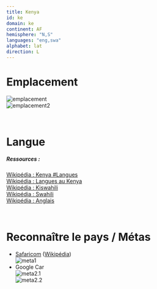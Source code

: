 ```yaml
---
title: Kenya
id: ke
domain: ke
continent: AF
hemisphere: "N,S"
languages: "eng,swa"
alphabet: lat
direction: L
---
```


# Emplacement

![emplacement](https://upload.wikimedia.org/wikipedia/commons/thumb/a/a5/Kenya_%28orthographic_projection%29.svg/300px-Kenya_%28orthographic_projection%29.svg.png)  
![emplacement2](https://upload.wikimedia.org/wikipedia/commons/thumb/d/d5/Kenya_-_Location_Map_%282013%29_-_KEN_-_UNOCHA.svg/300px-Kenya_-_Location_Map_%282013%29_-_KEN_-_UNOCHA.svg.png)

<br/>

# Langue

##### Ressources :

[Wikipédia : Kenya #Langues](https://fr.wikipedia.org/wiki/Kenya#Langues)  
[Wikipédia : Langues au Kenya](https://fr.wikipedia.org/wiki/Langues_au_Kenya)  
[Wikipédia : Kiswahili](https://fr.wikipedia.org/wiki/Kiswahili)  
[Wikipédia : Swahili](https://fr.wikipedia.org/wiki/Swahili)  
[Wikipédia : Anglais](https://fr.wikipedia.org/wiki/Anglais)


<br/>

# Reconnaître le pays / Métas

- [Safaricom](https://www.safaricom.co.ke/) ([Wikipédia](https://en.wikipedia.org/wiki/Safaricom))  
  ![meta1](/images/ke_geoguessr3.png)
- Google Car  
  ![meta2.1](/images/ke_geoguessr.png)  
  ![meta2.2](/images/ke_geoguessr2.png)
